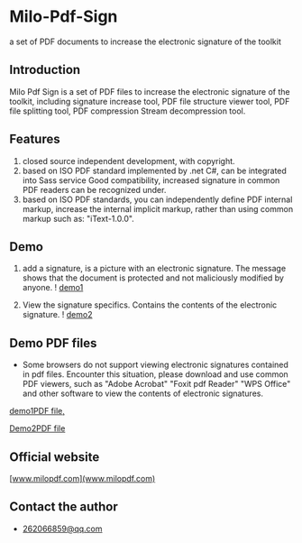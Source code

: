 # Milo-Pdf-Sign

a set of PDF documents to increase the electronic signature of the toolkit

## Introduction

Milo Pdf Sign is a set of PDF files to increase the electronic signature of the toolkit, including signature increase tool, PDF file structure viewer tool, PDF file splitting tool, PDF compression Stream decompression tool.

## Features

1. closed source independent development, with copyright.
2. based on ISO PDF standard implemented by .net C#, can be integrated into Sass service Good compatibility, increased signature in common PDF readers can be recognized under.
3. based on ISO PDF standards, you can independently define PDF internal markup, increase the internal implicit markup, rather than using common markup such as: "iText-1.0.0".

## Demo

1. add a signature, is a picture with an electronic signature. The message shows that the document is protected and not maliciously modified by anyone.
! [demo1](demos/demo2.jpg)

2. View the signature specifics. Contains the contents of the electronic signature.
! [demo2](demos/demo1.jpg)

## Demo PDF files

- Some browsers do not support viewing electronic signatures contained in pdf files. Encounter this situation, please download and use common PDF viewers, such as "Adobe Acrobat" "Foxit pdf Reader" "WPS Office" and other software to view the contents of electronic signatures.

[demo1PDF file,](demos/demo1.pdf)

[Demo2PDF file](demos/demo2.pdf)

## Official website

[www.milopdf.com](www.milopdf.com)

## Contact the author

- 262066859@qq.com
